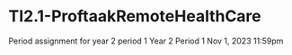 # TI2.1-ProftaakRemoteHealthCare

Period assignment for year 2 period 1
Year 2 Period 1
Nov 1, 2023 11:59pm
